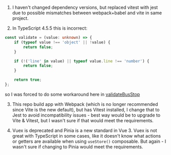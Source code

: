 1. I haven't changed dependency versions, but replaced vitest with jest due to possible mismatches between webpack+babel and vite in same project.

2. In TypeScript 4.5.5 this is incorrect:

```ts
const validate = (value: unknown) => {
    if (typeof value !== 'object' || !value) {
        return false;
    }

    if (!('line' in value) || typeof value.line !== 'number') {
        return false;
    }

    return true;
};
```

so I was forced to do some workaround here in [validateBusStop](/src/assets/validator.ts)

3. This repo build app with Webpack (which is no longer recommended since Vite is the new default), but has Vitest installed, I change that to Jest to avoid incompatibility issues - best way would be to upgrade to Vite & Vitest, but I wasn't sure if that would meet the requirements.

4. Vuex is deprecated and Pinia is a new standard in Vue 3. Vuex is not great with TypeScript in some cases, like it doesn't know what actions or getters are available when using `useStore()` composable. But again - I wasn't sure if changing to Pinia would meet the requirements.
